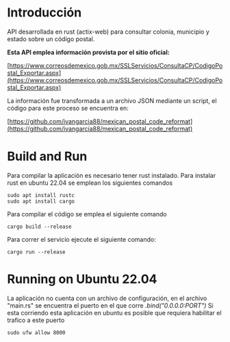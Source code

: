 # Introducción

API desarrollada en rust (actix-web) para consultar colonia, municipio y estado sobre un código postal.

**Esta API emplea información provista por el sitio oficial:**

[https://www.correosdemexico.gob.mx/SSLServicios/ConsultaCP/CodigoPostal_Exportar.aspx](https://www.correosdemexico.gob.mx/SSLServicios/ConsultaCP/CodigoPostal_Exportar.aspx)

La información fue transformada a un archivo JSON mediante un script, el código para este proceso se encuentra en: 

[https://github.com/ivangarcia88/mexican_postal_code_reformat](https://github.com/ivangarcia88/mexican_postal_code_reformat)

# Build and Run

Para compilar la aplicación es necesario tener rust instalado. 
Para instalar rust en ubuntu 22.04 se emplean los siguientes comandos

```plaintext
sudo apt install rustc
sudo apt install cargo
```
Para compilar el código se emplea el siguiente comando

```plaintext
cargo build --release
```
Para correr el servicio ejecute el siguiente comando:

```plaintext
cargo run --release
```

# Running on Ubuntu 22.04

La aplicación no cuenta con un archivo de configuración, en el archivo "main.rs" se encuentra el puerto en el que corre _.bind("0.0.0.0:PORT")_
Si esta corriendo esta aplicación en ubuntu es posible que requiera habilitar el trafico a este puerto

```plaintext
sudo ufw allow 8000
```

